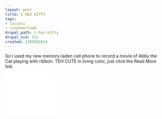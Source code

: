 ```yaml
--- 
layout: post
title: I HAZ KITTY
tags: 
- lolcatz
- cuteoverload
drupal_path: i-haz-kitty
drupal_nid: 512
created: 1185582614
---
```

So I used my new memory-laden cell phone to record a movie of Abby the Cat playing with ribbon. TEH CUTE in living color, just click the Read More link.<!--break-->

<div>

<OBJECT classid='clsid:02BF25D5-8C17-4B23-BC80-D3488ABDDC6B' width="160" height="135" codebase='http://www.apple.com/qtactivex/qtplugin.cab'>

<param name='src' value="/files/abby.mov" />

<param name='autoplay' value="true" />

<param name='controller' value="true" />

<param name='loop' value="false" />

<EMBED src="/files/abby.mov" width="160" height="135" autoplay="true" controller="true" loop="false" pluginspage='http://www.apple.com/quicktime/download/'>

</EMBED></OBJECT></div>
